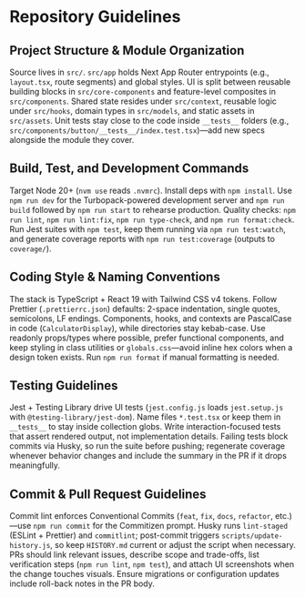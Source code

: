 # Repository Guidelines

## Project Structure & Module Organization

Source lives in `src/`. `src/app` holds Next App Router entrypoints (e.g., `layout.tsx`, route segments) and global styles. UI is split between reusable building blocks in `src/core-components` and feature-level composites in `src/components`. Shared state resides under `src/context`, reusable logic under `src/hooks`, domain types in `src/models`, and static assets in `src/assets`. Unit tests stay close to the code inside `__tests__` folders (e.g., `src/components/button/__tests__/index.test.tsx`)—add new specs alongside the module they cover.

## Build, Test, and Development Commands

Target Node 20+ (`nvm use` reads `.nvmrc`). Install deps with `npm install`. Use `npm run dev` for the Turbopack-powered development server and `npm run build` followed by `npm run start` to rehearse production. Quality checks: `npm run lint`, `npm run lint:fix`, `npm run type-check`, and `npm run format:check`. Run Jest suites with `npm test`, keep them running via `npm run test:watch`, and generate coverage reports with `npm run test:coverage` (outputs to `coverage/`).

## Coding Style & Naming Conventions

The stack is TypeScript + React 19 with Tailwind CSS v4 tokens. Follow Prettier (`.prettierrc.json`) defaults: 2-space indentation, single quotes, semicolons, LF endings. Components, hooks, and contexts are PascalCase in code (`CalculatorDisplay`), while directories stay kebab-case. Use readonly props/types where possible, prefer functional components, and keep styling in class utilities or `globals.css`—avoid inline hex colors when a design token exists. Run `npm run format` if manual formatting is needed.

## Testing Guidelines

Jest + Testing Library drive UI tests (`jest.config.js` loads `jest.setup.js` with `@testing-library/jest-dom`). Name files `*.test.tsx` or keep them in `__tests__` to stay inside collection globs. Write interaction-focused tests that assert rendered output, not implementation details. Failing tests block commits via Husky, so run the suite before pushing; regenerate coverage whenever behavior changes and include the summary in the PR if it drops meaningfully.

## Commit & Pull Request Guidelines

Commit lint enforces Conventional Commits (`feat`, `fix`, `docs`, `refactor`, etc.)—use `npm run commit` for the Commitizen prompt. Husky runs `lint-staged` (ESLint + Prettier) and `commitlint`; post-commit triggers `scripts/update-history.js`, so keep `HISTORY.md` current or adjust the script when necessary. PRs should link relevant issues, describe scope and trade-offs, list verification steps (`npm run lint`, `npm test`), and attach UI screenshots when the change touches visuals. Ensure migrations or configuration updates include roll-back notes in the PR body.
